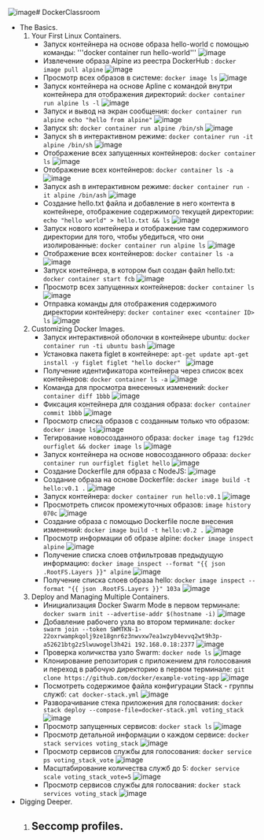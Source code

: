 ![image](https://github.com/user-attachments/assets/bb7610ad-0f2a-400f-8d7a-b1a729a4324c)# DockerClassroom

- The Basics.
  1) Your First Linux Containers.
     - Запуск контейнера на основе образа hello-world с помощью команды: '''docker container run hello-world''' ![image](https://github.com/user-attachments/assets/527f5910-20f3-4917-97d8-3d970cd25865)
     - Извлечение образа Alpine из реестра DockerHub : ```docker image pull alpine``` ![image](https://github.com/user-attachments/assets/8c2e6f42-1138-4c8b-8bfd-82de57195610)
     - Просмотр всех образов в системе: ```docker image ls``` ![image](https://github.com/user-attachments/assets/22389c84-8525-46d6-84d3-49b9d42c3a8a)
     - Запуск контейнера на основе Apline с командой внутри контейнера для отображения директорий: ```docker container run alpine ls -l``` ![image](https://github.com/user-attachments/assets/c015f097-33dd-4182-aa59-91228a252d19)
     - Запуск и вывод на экран сообщения: ```docker container run alpine echo "hello from alpine"``` ![image](https://github.com/user-attachments/assets/df06ca7b-46f6-4daa-afa3-ad29a8cd9bc6)
     - Запуск sh: ```docker container run alpine /bin/sh``` ![image](https://github.com/user-attachments/assets/614e41cb-cbb7-404b-920f-08f54bb4776c)
     - Запуск sh в интерактивном режиме: ```docker container run -it alpine /bin/sh``` ![image](https://github.com/user-attachments/assets/e25dce4a-3554-4df5-b8d4-ab78e51d86b2)
     - Отображение всех запущенных контейнеров: ```docker container ls``` ![image](https://github.com/user-attachments/assets/71575936-6be5-4e5f-b087-c37cfdc0f7dd)
     - Отображение всех контейнеров: ```docker container ls -a``` ![image](https://github.com/user-attachments/assets/88899b1e-8415-43b5-9441-b660e865e4f9)
     - Запуск ash в интерактивном режиме: ```docker container run -it alpine /bin/ash``` ![image](https://github.com/user-attachments/assets/57405927-0e32-47b7-af6f-3cb973cc859a)
     - Создание hello.txt файла и добавление в него контента в контейнере, отображение содержимого текущей директории: ```echo "hello world" > hello.txt && ls``` ![image](https://github.com/user-attachments/assets/bcd2b9e0-8123-47f8-b456-3939af5d7ab1)
     - Запуск нового контейнера и отображение там содержимого директории для того, чтобы убедиться, что они изолированные: ```docker container run alpine ls``` ![image](https://github.com/user-attachments/assets/8f8cc0d7-3659-4abc-95c6-482750a3668b)
     - Отображение всех контейнеров: ```docker container ls -a``` ![image](https://github.com/user-attachments/assets/36caa2e3-daa1-4c32-bec9-c8208d8030c2)
     - Запуск контейнера, в котором был создан файл hello.txt: ```docker container start fcb``` ![image](https://github.com/user-attachments/assets/437a1c3d-cec0-45f6-881e-0dcf7b53c09e)
     - Просмотр всех запущенных контейнеров: ```docker container ls``` ![image](https://github.com/user-attachments/assets/6911bbf4-68c5-4821-8cfd-b732b712ce8e)
     - Отправка команды для отображения содержимого директории контейнеру: ```docker container exec <container ID> ls``` ![image](https://github.com/user-attachments/assets/434d5efa-987f-456d-87e8-1ccfc6540c5b)
  2) Customizing Docker Images.
     - Запуск интерактивной оболочки в контейнере ubuntu: ```docker container run -ti ubuntu bash``` ![image](https://github.com/user-attachments/assets/5ce93417-9d92-47f0-b47b-aac111ae0acd)
     - Установка пакета figlet в контейнере: ```apt-get update
                                              apt-get install -y figlet
                                              figlet "hello docker"
                                             ``` ![image](https://github.com/user-attachments/assets/8f3ce0d1-060f-4901-9902-4001838d743d)
     - Получение идентификатора контейнера через список всех контейнеров: ```docker container ls -a``` ![image](https://github.com/user-attachments/assets/5a428641-a257-4690-9158-2bca74276071)
     - Команда для просмотра внесенных изменений: ```docker container diff 1bbb``` ![image](https://github.com/user-attachments/assets/7a2df273-7dee-4e23-b694-ed7691d5e42f)
     - Фиксация контейнера для создания образа: ```docker container commit 1bbb``` ![image](https://github.com/user-attachments/assets/0ee34c4f-6ad8-4f42-b81f-fa4c6633f22f)
     - Просмотр списка образов с созданным только что образом: ```docker image ls```![image](https://github.com/user-attachments/assets/44ce3435-4fac-45bc-9abb-c2da6594fae4)
     - Тегирование новосозданного образа: ```docker image tag f129dc ourfiglet && docker image ls``` ![image](https://github.com/user-attachments/assets/e3e03655-3ff2-4601-8e3b-ec2cee945499)
     - Запуск контейнера на основе новосозданного образа: ```docker container run ourfiglet figlet hello``` ![image](https://github.com/user-attachments/assets/48c11fcc-6dae-4a86-9fd3-bf995f458234)
     - Создание Dockerfile для образа с NodeJS: ![image](https://github.com/user-attachments/assets/7482ddc6-0658-4d7f-8eb3-bc4257732178)
     - Создание образа на основе Dockerfile: ```docker image build -t hello:v0.1 .``` ![image](https://github.com/user-attachments/assets/d919f650-ebd5-44e6-8677-0849c3dbde93)
     - Запуск контейнера: ```docker container run hello:v0.1``` ![image](https://github.com/user-attachments/assets/062cf9a5-263a-4fe5-994c-8961d1ab8a20)
     - Просмотреть список промежуточных образов: ```image history 070c``` ![image](https://github.com/user-attachments/assets/7900b7ce-60d9-4d70-95d9-05d840a83ed0)
     - Создание образа с помощью Dockerfile после внесения изменений: ```docker image build -t hello:v0.2 .``` ![image](https://github.com/user-attachments/assets/2f2b4de2-09d1-49f3-ac76-908b871869d5)
     - Просмотр информации об образе alpine: ```docker image inspect alpine``` ![image](https://github.com/user-attachments/assets/9ebbb309-1685-4f3a-b78e-4f7fa77e9997)
     - Получение списка слоев отфильтровав предыдущую информацию: ```docker image inspect --format "{{ json .RootFS.Layers }}" alpine``` ![image](https://github.com/user-attachments/assets/9f35ddca-552c-4b85-a707-6836ddb896a8)
     - Получение списка слоев образа hello: ```docker image inspect --format "{{ json .RootFS.Layers }}" 103a``` ![image](https://github.com/user-attachments/assets/acf20c3c-1813-4989-9dad-71872cdab361)
  3) Deploy and Managing Multiple Containers.
     - Инициализация Docker Swarm Mode в первом терминале: ```docker swarm init --advertise-addr $(hostname -i)``` ![image](https://github.com/user-attachments/assets/f53e3d9f-4435-44b0-a76d-0bd65893996b)
     - Добавление рабочего узла во втором терминале: ```docker swarm join --token SWMTKN-1-22oxrwampkqolj9ze18gnr6z3nwvxw7ea1wzy04evvq2wt9h3p-a52621btg2z5lwuwogel3h42i 192.168.0.18:2377``` ![image](https://github.com/user-attachments/assets/111667df-d80e-43ed-a991-955e8d516911)
     - Проверка количкства узло Swarm: ```docker node ls``` ![image](https://github.com/user-attachments/assets/3ee4cd86-2455-423c-bf84-69a09feb6b6f)
     - Клонирование репозитория с приложением для голосования и переход в рабочую директорию в первом терминале: ```git clone https://github.com/docker/example-voting-app``` ![image](https://github.com/user-attachments/assets/81cbf1b4-bc09-4b5c-a5cc-62c651737c64)
     - Посмотреть содержимое файла конфигурации Stack - группы служб: ```cat docker-stack.yml``` ![image](https://github.com/user-attachments/assets/b30b4fe0-ddff-4c0e-bdff-2d12ce87812b)
     - Разворачивание стека приложения для голосвания: ```docker stack deploy --compose-file=docker-stack.yml voting_stack``` ![image](https://github.com/user-attachments/assets/c2d718bf-fc63-4867-98b4-5bfd079f9521)
     - Просмотр запущенных сервисов: ```docker stack ls``` ![image](https://github.com/user-attachments/assets/2421feae-b5f2-4416-ba40-fb7e91053846)
     - Просмотр детальной информации о каждом сервисе: ```docker stack services voting_stack``` ![image](https://github.com/user-attachments/assets/e84168c3-4436-4ec5-ba12-4d2f00616430)
     - Просмотр сервисов службы для голосования: ```docker service ps voting_stack_vote``` ![image](https://github.com/user-attachments/assets/7bb01ce1-c08d-4f5d-b42e-11dba52f6c9f)
     - Масштабирование количества служб до 5: ```docker service scale voting_stack_vote=5``` ![image](https://github.com/user-attachments/assets/3a8b84ba-cd2d-4a76-88e4-38ddc5eedec7)
     - Просмотр сервисов службы для голосвания: ```docker stack services voting_stack``` ![image](https://github.com/user-attachments/assets/311b385a-5108-4de7-a56a-1cfaedac7a58)
- Digging Deeper.
  1) Seccomp profiles.
     - 











































